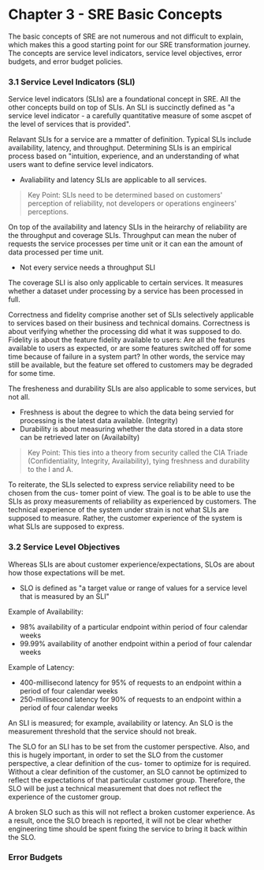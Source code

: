# Chapter 3 - SRE Basic Concepts
The basic concepts of SRE are not numerous and not difficult to explain, which makes this a good starting point for our SRE transformation journey. The concepts are service level indicators, service level objectives, error budgets, and error budget policies.

### 3.1 Service Level Indicators (SLI)
Service level indicators (SLIs) are a foundational concept in SRE. All the other concepts build on top of SLIs. An SLI is succinctly defined as "a service level indicator - a carefully quantitative measure of some ascpet of the level of services that is provided". 

Relavant SLIs for a service are a mmatter of definition. Typical SLIs include availability, latency, and throughput. Determining SLIs is an empirical process based on "intuition, experience, and an understanding of what users want to define service level indicators. 

- Avaliability and latency SLIs are applicable to all services. 

> Key Point: SLIs need to be determined based on customers' perception of reliability, not developers or operations engineers' perceptions. 

On top of the availability and latency SLIs in the heirarchy of reliability are the throughput and coverage SLIs. Throughput can mean the nuber of requests the service processes per time unit or it can ean the amount of data processed per time unit. 

- Not every service needs a throughput SLI

The coverage SLI is also only applicable to certain services. It measures whether a dataset under processing by a service has been processed in full. 

Correctness and fidelity comprise another set of SLIs selectively applicable to services based on their business and technical domains. Correctness is about verifying whether the processing did what it was supposed to do. Fidelity is about the feature fidelity available to users: Are all the features available to users as expected, or are some features switched off for some time because of failure in a system part? In other words, the service may still be available, but the feature set offered to customers may be degraded for some time.

The fresheness and durability SLIs are also applicable to some services, but not all.

- Freshness is about the degree to which the data being servied for processing is the latest data available. (Integrity)
- Durability is about measuring whether the data stored in a data store can be retrieved later on (Availabilty)

> Key Point: This ties into a theory from security called the CIA Triade (Confidentiality, Integrity, Availability), tying freshness and durability to the I and A. 

To reiterate, the SLIs selected to express service reliability need to be chosen from the cus- tomer point of view. The goal is to be able to use the SLIs as proxy measurements of reliability as experienced by customers. The technical experience of the system under strain is not what SLIs are supposed to measure. Rather, the customer experience of the system is what SLIs are supposed to express.

### 3.2 Service Level Objectives 
Whereas SLIs are about customer experience/expectations, SLOs are about how those expectations will be met. 
- SLO is defined as "a target value or range of values for a service level that is measured by an SLI"

Example of Availability: 
- 98% availability of a particular endpoint within period of four calendar weeks
- 99.99% availability of another endpoint within a period of four calendar weeks

Example of Latency:
- 400-millisecond latency for 95% of requests to an endpoint within a period of four calendar weeks
- 250-millisecond latency for 90% of requests to an endpoint within a period of four calendar weeks 

An SLI is measured; for example, availability or latency. An SLO is the measurement threshold that the service should not break. 

The SLO for an SLI has to be set from the customer perspective. Also, and this is hugely important, in order to set the SLO from the customer perspective, a clear definition of the cus- tomer to optimize for is required. Without a clear definition of the customer, an SLO cannot be optimized to reflect the expectations of that particular customer group. Therefore, the SLO will be just a technical measurement that does not reflect the experience of the customer group.

A broken SLO such as this will not reflect a broken customer experience. As a result, once the SLO breach is reported, it will not be clear whether engineering time should be spent fixing the service to bring it back within the SLO.

### Error Budgets 





